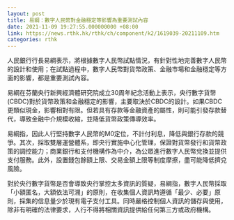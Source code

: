 ```yaml
---
layout: post
title: 易綱：數字人民幣對金融穩定等影響為重要測試內容
date: 2021-11-09 19:27:55.000000000 +08:00
link: https://news.rthk.hk/rthk/ch/component/k2/1619039-20211109.htm
categories: rthk
---
```


人民銀行行長易綱表示，將根據數字人民幣試點情況，有針對性地完善數字人民幣的設計和使用；在試點過程中，數字人民幣對貨幣政策、金融市場和金融穩定等方面的影響，都是重要測試內容。

易綱在芬蘭央行新興經濟體研究院成立30周年紀念活動上表示，央行數字貨幣(CBDC)對於貨幣政策和金融穩定的影響，主要取決於CBDC的設計。如果CBDC更類似現金，影響相對有限。但若具有存款等金融資產的屬性，則可能引發存款替代，導致金融中介規模收縮，並降低貨幣政策傳導效率。

易綱指，因此人行堅持數字人民幣的M0定位，不計付利息，降低與銀行存款的競爭。其次，採取雙層運營體系，即央行實施中心化管理，保證對貨幣發行和貨幣政策的調控能力；商業銀行和支付機構作為中介，為公眾進行數字人民幣兌換並提供支付服務。此外，設置錢包餘額上限、交易金額上限等制度摩擦，盡可能降低擠兌風險。

對於央行數字貨幣是否會導致央行掌控太多資訊的質疑，易綱指，數字人民幣採取「小額匿名，大額依法可溯」的原則，在收集個人資訊時遵循「最少、必要」原則，採集的信息量少於現有電子支付工具。同時嚴格控制個人資訊的儲存與使用，除非有明確的法律要求，人行不得將相關資訊提供給任何第三方或政府機構。
